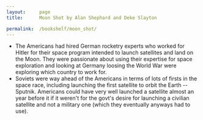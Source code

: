 ```yaml
---
layout:     page
title:      Moon Shot by Alan Shephard and Deke Slayton

permalink:  /bookshelf/moon_shot/
---
```


<style type="text/css">
    strong {
        color: #3498db;
        font-weight: 400;
    }
    blockquote {
        padding: 0px 23px;
    }
</style>

- The Americans had hired German rocketry experts who worked for Hitler for their space program intended to launch satellites and land on the Moon. They were passionate about using their expertise for space exploration and looking at Germany loosing the World War were exploring which country to work for.
- Soviets were way ahead of the Americans in terms of lots of firsts in the space race, including launching the first satellite to orbit the Earth -- Sputnik. Americans could have very well launched a satellite almost an year before it if it weren't for the govt's desire for launching a civilian satellite and not a military one (which they eventually anyways had to use).